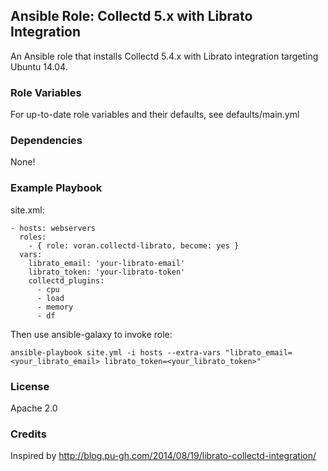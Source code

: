 
## Ansible Role: Collectd 5.x with Librato Integration

An Ansible role that installs Collectd 5.4.x with Librato integration targeting Ubuntu 14.04.

### Role Variables

For up-to-date role variables and their defaults, see defaults/main.yml

### Dependencies

None!

### Example Playbook
site.xml:
```
- hosts: webservers
  roles:
    - { role: voran.collectd-librato, become: yes }
  vars:
    librato_email: 'your-librato-email'
    librato_token: 'your-librato-token'
    collectd_plugins:
      - cpu
      - load
      - memory
      - df
```

Then use ansible-galaxy to invoke role:
```
ansible-playbook site.yml -i hosts --extra-vars "librato_email=<your_librato_email> librato_token=<your_librato_token>"
```


### License

Apache 2.0

### Credits

Inspired by http://blog.pu-gh.com/2014/08/19/librato-collectd-integration/
